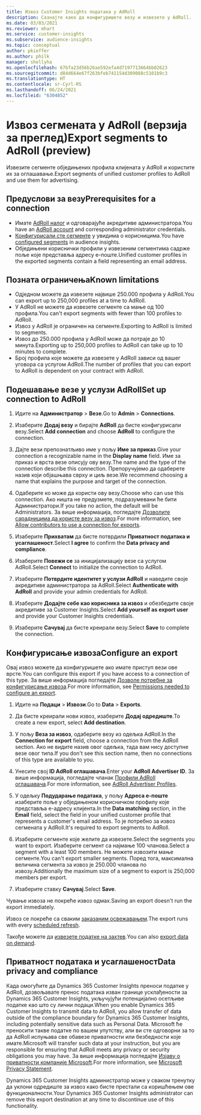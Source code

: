 ```yaml
---
title: Извоз Customer Insights података у AdRoll
description: Сазнајте како да конфигуришете везу и извезете у AdRoll.
ms.date: 03/03/2021
ms.reviewer: mhart
ms.service: customer-insights
ms.subservice: audience-insights
ms.topic: conceptual
author: pkieffer
ms.author: philk
manager: shellyha
ms.openlocfilehash: 67bfa23d56b26ae592efa4d7197713664bb02623
ms.sourcegitcommit: d84d664e67f263bfeb741154d309088c5101b9c3
ms.translationtype: HT
ms.contentlocale: sr-Cyrl-RS
ms.lasthandoff: 06/24/2021
ms.locfileid: "6304852"
---
```

# <a name="export-segments-to-adroll-preview"></a><span data-ttu-id="64fbb-103">Извоз сегмената у AdRoll (верзија за преглед)</span><span class="sxs-lookup"><span data-stu-id="64fbb-103">Export segments to AdRoll (preview)</span></span>

<span data-ttu-id="64fbb-104">Извезите сегменте обједињених профила клијената у AdRoll и користите их за оглашавање.</span><span class="sxs-lookup"><span data-stu-id="64fbb-104">Export segments of unified customer profiles to AdRoll and use them for advertising.</span></span> 

## <a name="prerequisites-for-a-connection"></a><span data-ttu-id="64fbb-105">Предуслови за везу</span><span class="sxs-lookup"><span data-stu-id="64fbb-105">Prerequisites for a connection</span></span>

-   <span data-ttu-id="64fbb-106">Имате [AdRoll налог](https://www.adroll.com/) и одговарајуће акредитиве администратора.</span><span class="sxs-lookup"><span data-stu-id="64fbb-106">You have an [AdRoll account](https://www.adroll.com/) and corresponding administrator credentials.</span></span>
-   <span data-ttu-id="64fbb-107">[Конфигурисали сте сегменте](segments.md) у увидима о корисницима.</span><span class="sxs-lookup"><span data-stu-id="64fbb-107">You have [configured segments](segments.md) in audience insights.</span></span>
-   <span data-ttu-id="64fbb-108">Обједињени кориснички профили у извезеним сегментима садрже поље које представља адресу е-поште.</span><span class="sxs-lookup"><span data-stu-id="64fbb-108">Unified customer profiles in the exported segments contain a field representing an email address.</span></span>

## <a name="known-limitations"></a><span data-ttu-id="64fbb-109">Позната ограничења</span><span class="sxs-lookup"><span data-stu-id="64fbb-109">Known limitations</span></span>

- <span data-ttu-id="64fbb-110">Одједном можете да извезете највише 250.000 профила у AdRoll.</span><span class="sxs-lookup"><span data-stu-id="64fbb-110">You can export up to 250,000 profiles at a time to AdRoll.</span></span>
- <span data-ttu-id="64fbb-111">У AdRoll не можете да извезете сегменте са мање од 100 профила.</span><span class="sxs-lookup"><span data-stu-id="64fbb-111">You can't export segments with fewer than 100 profiles to AdRoll.</span></span> 
- <span data-ttu-id="64fbb-112">Извоз у AdRoll је ограничен на сегменте.</span><span class="sxs-lookup"><span data-stu-id="64fbb-112">Exporting to AdRoll is limited to segments.</span></span>
- <span data-ttu-id="64fbb-113">Извоз до 250.000 профила у AdRoll може да потраје до 10 минута.</span><span class="sxs-lookup"><span data-stu-id="64fbb-113">Exporting up to 250,000 profiles to AdRoll can take up to 10 minutes to complete.</span></span> 
- <span data-ttu-id="64fbb-114">Број профила које можете да извезете у AdRoll зависи од вашег уговора са услугом AdRoll.</span><span class="sxs-lookup"><span data-stu-id="64fbb-114">The number of profiles that you can export to AdRoll is dependent on your contract with AdRoll.</span></span>

## <a name="set-up-connection-to-adroll"></a><span data-ttu-id="64fbb-115">Подешавање везе у услузи AdRoll</span><span class="sxs-lookup"><span data-stu-id="64fbb-115">Set up connection to AdRoll</span></span>

1. <span data-ttu-id="64fbb-116">Идите на **Администратор** > **Везе**.</span><span class="sxs-lookup"><span data-stu-id="64fbb-116">Go to **Admin** > **Connections**.</span></span>

1. <span data-ttu-id="64fbb-117">Изаберите **Додај везу** и бирајте **AdRoll** да бисте конфигурисали везу.</span><span class="sxs-lookup"><span data-stu-id="64fbb-117">Select **Add connection** and choose **AdRoll** to configure the connection.</span></span>

1. <span data-ttu-id="64fbb-118">Дајте вези препознатљиво име у пољу **Име за приказ**.</span><span class="sxs-lookup"><span data-stu-id="64fbb-118">Give your connection a recognizable name in the **Display name** field.</span></span> <span data-ttu-id="64fbb-119">Име за приказ и врста везе описују ову везу.</span><span class="sxs-lookup"><span data-stu-id="64fbb-119">The name and the type of the connection describe this connection.</span></span> <span data-ttu-id="64fbb-120">Препоручујемо да одаберете назив који објашњава сврху и циљ везе.</span><span class="sxs-lookup"><span data-stu-id="64fbb-120">We recommend choosing a name that explains the purpose and target of the connection.</span></span>

1. <span data-ttu-id="64fbb-121">Одаберите ко може да користи ову везу.</span><span class="sxs-lookup"><span data-stu-id="64fbb-121">Choose who can use this connection.</span></span> <span data-ttu-id="64fbb-122">Ако ништа не предузмете, подразумевани ће бити Администратори.</span><span class="sxs-lookup"><span data-stu-id="64fbb-122">If you take no action, the default will be Administrators.</span></span> <span data-ttu-id="64fbb-123">За више информација, погледајте [Дозволите сарадницима да користе везу за извоз](connections.md#allow-contributors-to-use-a-connection-for-exports).</span><span class="sxs-lookup"><span data-stu-id="64fbb-123">For more information, see [Allow contributors to use a connection for exports](connections.md#allow-contributors-to-use-a-connection-for-exports).</span></span>

1. <span data-ttu-id="64fbb-124">Изаберите **Прихватам** да бисте потврдили **Приватност података и усаглашеност**.</span><span class="sxs-lookup"><span data-stu-id="64fbb-124">Select **I agree** to confirm the **Data privacy and compliance**.</span></span>

1. <span data-ttu-id="64fbb-125">Изаберите **Повежи се** за иницијализацију везе са услугом AdRoll.</span><span class="sxs-lookup"><span data-stu-id="64fbb-125">Select **Connect** to initialize the connection to AdRoll.</span></span>

1. <span data-ttu-id="64fbb-126">Изаберите **Потврдите идентитет у услузи AdRoll** и наведите своје акредитиве администратора за AdRoll.</span><span class="sxs-lookup"><span data-stu-id="64fbb-126">Select **Authenticate with AdRoll** and provide your admin credentials for AdRoll.</span></span> 

1. <span data-ttu-id="64fbb-127">Изаберите **Додајте себе као корисника за извоз** и обезбедите своје акредитиве за Customer Insights.</span><span class="sxs-lookup"><span data-stu-id="64fbb-127">Select **Add yourself as export user** and provide your Customer Insights credentials.</span></span>

1. <span data-ttu-id="64fbb-128">Изаберите **Сачувај** да бисте креирали везу.</span><span class="sxs-lookup"><span data-stu-id="64fbb-128">Select **Save** to complete the connection.</span></span>

## <a name="configure-an-export"></a><span data-ttu-id="64fbb-129">Конфигурисање извоза</span><span class="sxs-lookup"><span data-stu-id="64fbb-129">Configure an export</span></span>

<span data-ttu-id="64fbb-130">Овај извоз можете да конфигуришете ако имате приступ вези ове врсте.</span><span class="sxs-lookup"><span data-stu-id="64fbb-130">You can configure this export if you have access to a connection of this type.</span></span> <span data-ttu-id="64fbb-131">За више информација погледајте [Дозволе потребне за конфигурисање извоза](export-destinations.md#set-up-a-new-export).</span><span class="sxs-lookup"><span data-stu-id="64fbb-131">For more information, see [Permissions needed to configure an export](export-destinations.md#set-up-a-new-export).</span></span>

1. <span data-ttu-id="64fbb-132">Идите на **Подаци** > **Извози**.</span><span class="sxs-lookup"><span data-stu-id="64fbb-132">Go to **Data** > **Exports**.</span></span>

1. <span data-ttu-id="64fbb-133">Да бисте креирали нови извоз, изаберите **Додај одредиште**.</span><span class="sxs-lookup"><span data-stu-id="64fbb-133">To create a new export, select **Add destination**.</span></span>

1. <span data-ttu-id="64fbb-134">У пољу **Веза за извоз**, одаберите везу из одељка AdRoll.</span><span class="sxs-lookup"><span data-stu-id="64fbb-134">In the **Connection for export** field, choose a connection from the AdRoll section.</span></span> <span data-ttu-id="64fbb-135">Ако не видите назив овог одељка, тада вам нису доступне везе овог типа.</span><span class="sxs-lookup"><span data-stu-id="64fbb-135">If you don't see this section name, then no connections of this type are available to you.</span></span>

1. <span data-ttu-id="64fbb-136">Унесите свој **ID AdRoll оглашавача**.</span><span class="sxs-lookup"><span data-stu-id="64fbb-136">Enter your **AdRoll Advertiser ID**.</span></span> <span data-ttu-id="64fbb-137">За више информација, погледајте чланак [Профили AdRoll оглашавача](https://help.adroll.com/hc/articles/212011838-Advertiser-Profiles).</span><span class="sxs-lookup"><span data-stu-id="64fbb-137">For more information, see [AdRoll Advertiser Profiles](https://help.adroll.com/hc/articles/212011838-Advertiser-Profiles).</span></span>

3. <span data-ttu-id="64fbb-138">У одељку **Подударање података**, у пољу **Адреса е-поште** изаберите поље у обједињеном корисничком профилу које представља е-адресу клијента.</span><span class="sxs-lookup"><span data-stu-id="64fbb-138">In the **Data matching** section, in the **Email** field, select the field in your unified customer profile that represents a customer's email address.</span></span> <span data-ttu-id="64fbb-139">То је потребно за извоз сегмената у AdRoll.</span><span class="sxs-lookup"><span data-stu-id="64fbb-139">It's required to export segments to AdRoll.</span></span>

1. <span data-ttu-id="64fbb-140">Изаберите сегменте које желите да извезете.</span><span class="sxs-lookup"><span data-stu-id="64fbb-140">Select the segments you want to export.</span></span> <span data-ttu-id="64fbb-141">Изаберите сегмент са најмање 100 чланова.</span><span class="sxs-lookup"><span data-stu-id="64fbb-141">Select a segment with a least 100 members.</span></span> <span data-ttu-id="64fbb-142">Не можете извозити мање сегменте.</span><span class="sxs-lookup"><span data-stu-id="64fbb-142">You can't export smaller segments.</span></span> <span data-ttu-id="64fbb-143">Поред тога, максимална величина сегмента за извоз је 250.000 чланова по извозу.</span><span class="sxs-lookup"><span data-stu-id="64fbb-143">Additionally the maximum size of a segment to export is 250,000 members per export.</span></span> 

1. <span data-ttu-id="64fbb-144">Изаберите ставку **Сачувај**.</span><span class="sxs-lookup"><span data-stu-id="64fbb-144">Select **Save**.</span></span>

<span data-ttu-id="64fbb-145">Чување извоза не покреће извоз одмах.</span><span class="sxs-lookup"><span data-stu-id="64fbb-145">Saving an export doesn't run the export immediately.</span></span>

<span data-ttu-id="64fbb-146">Извоз се покреће са сваким [заказаним освежавањем](system.md#schedule-tab).</span><span class="sxs-lookup"><span data-stu-id="64fbb-146">The export runs with every [scheduled refresh](system.md#schedule-tab).</span></span> 

<span data-ttu-id="64fbb-147">Такође можете да [извезете податке на захтев](export-destinations.md#run-exports-on-demand).</span><span class="sxs-lookup"><span data-stu-id="64fbb-147">You can also [export data on demand](export-destinations.md#run-exports-on-demand).</span></span> 


## <a name="data-privacy-and-compliance"></a><span data-ttu-id="64fbb-148">Приватност података и усаглашеност</span><span class="sxs-lookup"><span data-stu-id="64fbb-148">Data privacy and compliance</span></span>

<span data-ttu-id="64fbb-149">Када омогућите да Dynamics 365 Customer Insights преноси податке у AdRoll, дозвољавате пренос података изван границе усклађености за Dynamics 365 Customer Insights, укључујући потенцијално осетљиве податке као што су лични подаци.</span><span class="sxs-lookup"><span data-stu-id="64fbb-149">When you enable Dynamics 365 Customer Insights to transmit data to AdRoll, you allow transfer of data outside of the compliance boundary for Dynamics 365 Customer Insights, including potentially sensitive data such as Personal Data.</span></span> <span data-ttu-id="64fbb-150">Microsoft ће преносити такве податке по вашем упутству, али ви сте одговорни за то да AdRoll испуњава све обавезе приватности или безбедности које имате.</span><span class="sxs-lookup"><span data-stu-id="64fbb-150">Microsoft will transfer such data at your instruction, but you are responsible for ensuring that AdRoll meets any privacy or security obligations you may have.</span></span> <span data-ttu-id="64fbb-151">За више информација погледајте [Изјаву о приватности компаније Microsoft](https://go.microsoft.com/fwlink/?linkid=396732).</span><span class="sxs-lookup"><span data-stu-id="64fbb-151">For more information, see [Microsoft Privacy Statement](https://go.microsoft.com/fwlink/?linkid=396732).</span></span>

<span data-ttu-id="64fbb-152">Dynamics 365 Customer Insights администратор може у сваком тренутку да уклони одредиште за извоз како бисте престали са коришћењем ове функционалности.</span><span class="sxs-lookup"><span data-stu-id="64fbb-152">Your Dynamics 365 Customer Insights administrator can remove this export destination at any time to discontinue use of this functionality.</span></span>
